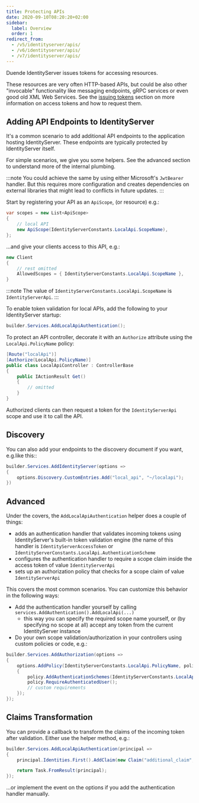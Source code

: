 ```yaml
---
title: Protecting APIs
date: 2020-09-10T08:20:20+02:00
sidebar:
  label: Overview
  order: 1
redirect_from:
  - /v5/identityserver/apis/
  - /v6/identityserver/apis/
  - /v7/identityserver/apis/
---
```


Duende IdentityServer issues tokens for accessing resources.

These resources are very often HTTP-based APIs, but could be also other "invocable" functionality like messaging endpoints, gRPC services or even good old XML Web Services. See the [issuing tokens](/identityserver/v7/tokens/overview) section on more information on access tokens and how to request them.

## Adding API Endpoints to IdentityServer

It's a common scenario to add additional API endpoints to the application hosting IdentityServer.
These endpoints are typically protected by IdentityServer itself.

For simple scenarios, we give you some helpers. See the advanced section to understand more of the internal plumbing.

:::note
You could achieve the same by using either Microsoft's `JwtBearer` handler. But this requires more configuration and creates dependencies on external libraries that might lead to conflicts in future updates.
:::

Start by registering your API as an `ApiScope`, (or resource) e.g.:

```cs
var scopes = new List<ApiScope>
{
    // local API
    new ApiScope(IdentityServerConstants.LocalApi.ScopeName),
};
```

...and give your clients access to this API, e.g.:

```cs
new Client
{
    // rest omitted
    AllowedScopes = { IdentityServerConstants.LocalApi.ScopeName },   
}
```

:::note
The value of `IdentityServerConstants.LocalApi.ScopeName` is `IdentityServerApi`.
:::

To enable token validation for local APIs, add the following to your IdentityServer startup:

```cs
builder.Services.AddLocalApiAuthentication();
```

To protect an API controller, decorate it with an `Authorize` attribute using the `LocalApi.PolicyName` policy:

```cs
[Route("localApi")]
[Authorize(LocalApi.PolicyName)]
public class LocalApiController : ControllerBase
{
    public IActionResult Get()
    {
        // omitted
    }
}
```

Authorized clients can then request a token for the `IdentityServerApi` scope and use it to call the API.

## Discovery
You can also add your endpoints to the discovery document if you want, e.g.like this::

```cs
builder.Services.AddIdentityServer(options =>
{
    options.Discovery.CustomEntries.Add("local_api", "~/localapi");
})
```

## Advanced
Under the covers, the `AddLocalApiAuthentication` helper does a couple of things:

* adds an authentication handler that validates incoming tokens using IdentityServer's built-in token validation engine (the name of this handler is `IdentityServerAccessToken` or `IdentityServerConstants.LocalApi.AuthenticationScheme`
* configures the authentication handler to require a scope claim inside the access token of value `IdentityServerApi`
* sets up an authorization policy that checks for a scope claim of value `IdentityServerApi`

This covers the most common scenarios. You can customize this behavior in the following ways:

* Add the authentication handler yourself by calling `services.AddAuthentication().AddLocalApi(...)`
    * this way you can specify the required scope name yourself, or (by specifying no scope at all) accept any token from the current IdentityServer instance
* Do your own scope validation/authorization in your controllers using custom policies or code, e.g.:


```cs
builder.Services.AddAuthorization(options =>
{
    options.AddPolicy(IdentityServerConstants.LocalApi.PolicyName, policy =>
    {
        policy.AddAuthenticationSchemes(IdentityServerConstants.LocalApi.AuthenticationScheme);
        policy.RequireAuthenticatedUser();
        // custom requirements
    });
});
```

## Claims Transformation
You can provide a callback to transform the claims of the incoming token after validation.
Either use the helper method, e.g.:

```cs
builder.Services.AddLocalApiAuthentication(principal =>
{
    principal.Identities.First().AddClaim(new Claim("additional_claim", "additional_value"));

    return Task.FromResult(principal);
});
```

...or implement the event on the options if you add the authentication handler manually.



